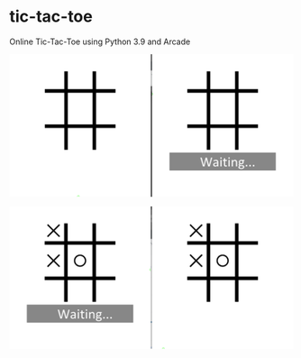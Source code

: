 # tic-tac-toe
Online Tic-Tac-Toe using Python 3.9 and Arcade


![alt text](https://github.com/richardmcameron/tic-tac-toe/blob/master/screenShots/9261b3aac7220e2a334e6550e9d2cc3e.png?raw=true)



![alt text](https://github.com/richardmcameron/tic-tac-toe/blob/master/screenShots/8650f674b3b929e5caad282b492f336c.png?raw=true)
